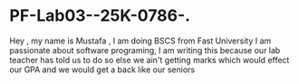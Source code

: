 # PF-Lab03--25K-0786-.
Hey , my name is Mustafa , I am doing BSCS from Fast University
I am passionate about software programing, I am writing this because our lab teacher has told us to do so else we ain't getting marks
which would effect our GPA and we would get a back like our seniors
